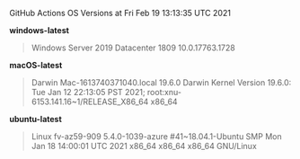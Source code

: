 GitHub Actions OS Versions at Fri Feb 19 13:13:35 UTC 2021

**windows-latest**
> Windows Server 2019 Datacenter 1809           10.0.17763.1728

**macOS-latest**
> Darwin Mac-1613740371040.local 19.6.0 Darwin Kernel Version 19.6.0: Tue Jan 12 22:13:05 PST 2021; root:xnu-6153.141.16~1/RELEASE_X86_64 x86_64

**ubuntu-latest**
> Linux fv-az59-909 5.4.0-1039-azure #41~18.04.1-Ubuntu SMP Mon Jan 18 14:00:01 UTC 2021 x86_64 x86_64 x86_64 GNU/Linux


